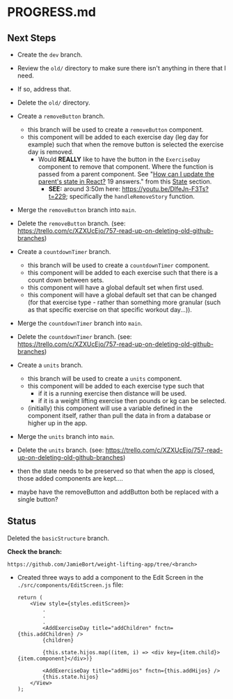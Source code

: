 # PROGRESS.md

## Next Steps

* Create the `dev` branch.

* Review the `old/` directory to make sure there isn't anything in there that I need.

* If so, address that.

* Delete the  `old/` directory.

* Create a `removeButton` branch.
    * this branch will be used to create a `removeButton` component.
    * this component will be added to each exercise day (leg day for example) such that when the remove button is selected the exercise day is removed.
        * Would **REALLY** like to have the button in the `ExerciseDay` component to remove that component. Where the function is passed from a parent component. See "[How can I update the parent's state in React?](https://stackoverflow.com/questions/35537229/how-can-i-update-the-parents-state-in-react) 19 answers." from this [State](https://github.com/JamieBort/LearningDirectory/blob/master/JavaScript/Libraries/React/ReactSpecificConcepts/State.md#state) section.
            * **SEE:** around 3:50m here: https://youtu.be/DlfeJn-F3Ts?t=229; specifically  the `handleRemoveStory` function.
    
* Merge the `removeButton` branch into `main`.
* Delete the `removeButton` branch. (see: https://trello.com/c/XZXUcEjo/757-read-up-on-deleting-old-github-branches)


* Create a `countdownTimer` branch.
    * this branch will be used to create a `countdownTimer` component.
    * this component will be added to each exercise such that there is a count down between sets.
    * this component will have a global default set when first used.
    * this component will have a global default set that can be changed (for that exercise type - rather than something more granular (such as that specific exercise on that specific workout day...)).
    
* Merge the `countdownTimer` branch into `main`.
* Delete the `countdownTimer` branch. (see: https://trello.com/c/XZXUcEjo/757-read-up-on-deleting-old-github-branches)
    

* Create a `units` branch.
    * this branch will be used to create a `units` component.
    * this component will be added to each exercise type such that 
        * if it is a running exercise then distance will be used.
        * if it is a weight lifting exercise then pounds or kg can be selected.
    * (initially) this component will use a variable defined in the component itself, rather than pull the data in from a database or higher up in the app.
    
* Merge the `units` branch into `main`.
* Delete the `units` branch. (see: https://trello.com/c/XZXUcEjo/757-read-up-on-deleting-old-github-branches)


* then the state needs to be preserved so that when the app is closed, those added components are kept....

* maybe have the removeButton and addButton both be replaced with a single button?

## Status

Deleted the `basicStructure` branch.

**Check the branch:**

`https://github.com/JamieBort/weight-lifting-app/tree/<branch>`

* Created three ways to add a component to the Edit Screen in the `./src/components/EditScreen.js` file:

    ```
    return (
        <View style={styles.editScreen}>
            .
            .
            .
            <AddExerciseDay title="addChildren" fnctn={this.addChildren} />
            {children}

            {this.state.hijos.map((item, i) => <div key={item.child}>{item.component}</div>)}

            <AddExerciseDay title="addHijos" fnctn={this.addHijos} />
            {this.state.hijos}
        </View>
    );
    ```